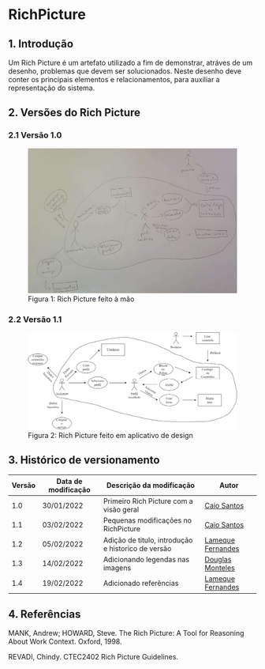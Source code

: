 # RichPicture

## 1. Introdução

Um Rich Picture é um artefato utilizado a fim de demonstrar, atráves de um desenho, problemas que devem ser solucionados. Neste desenho deve conter os principais elementos e relacionamentos, para auxiliar a representação do sistema.

## 2. Versões do Rich Picture

### 2.1 Versão 1.0

<figure>
  <img width="520" src="../../assets/img/RichPicture01.png" />
  <figcaption>Figura 1: Rich Picture feito à mão</figcaption>
</figure>

### 2.2 Versão 1.1

<figure>
  <img width="520" src="../../assets/img/RichPicture02.jpg" />
  <figcaption>Figura 2: Rich Picture feito em aplicativo de design</figcaption>
</figure>


## 3. Histórico de versionamento

|Versão|Data de modificação|Descrição da modificação|Autor|
|-|-|-|-|
|1.0|30/01/2022|Primeiro Rich Picture com a visão geral|[Caio Santos]('https://github.com/caiobsantos')|
|1.1|03/02/2022|Pequenas modificações no RichPicture|[Caio Santos]('https://github.com/caiobsantos')|
|1.2|05/02/2022|Adição de titulo, introdução e historico de versão|[Lameque Fernandes]('https://github.com/lamequefernandes')|
|1.3|14/02/2022|Adicionando legendas nas imagens|[Douglas Monteles]('https://github.com/douglasmonteles')|
|1.4|19/02/2022|Adicionado referências |[Lameque Fernandes]('https://github.com/lamequefernandes')|


## 4. Referências

MANK, Andrew; HOWARD, Steve. The Rich Picture: A Tool for
Reasoning About Work Context. Oxford, 1998.

REVADI, Chindy. CTEC2402 Rich Picture Guidelines. 